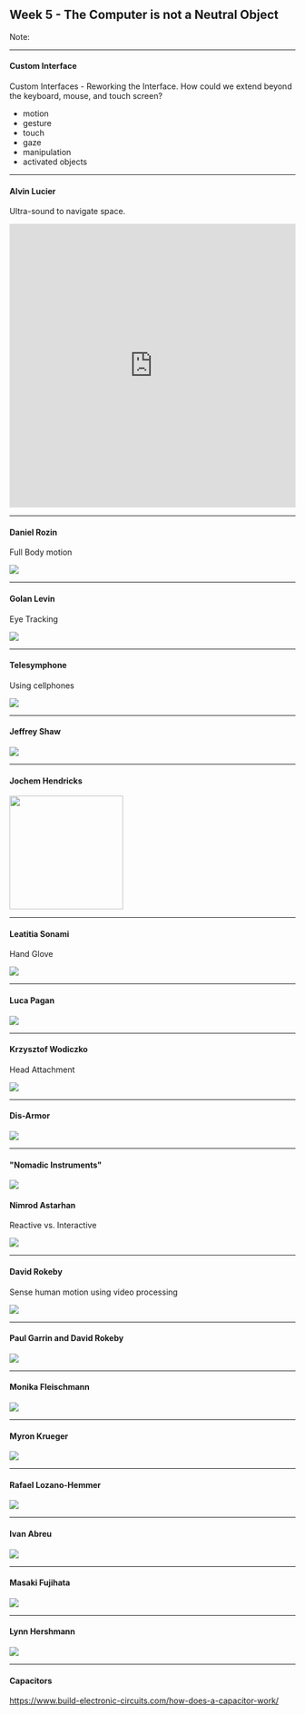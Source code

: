 ## Week 5 - The Computer is not a Neutral Object
<!-- .slide: class=".uk-width-1-1 uk-height-large" -->  

Note:

---

#### Custom Interface

Custom Interfaces - Reworking the Interface. How could we extend beyond the keyboard, mouse, and touch screen?

- motion
- gesture
- touch
- gaze
- manipulation
- activated objects


---

#### Alvin Lucier

Ultra-sound to navigate space.

<embed type="text/html" src="http://www.alvin-lucier-film.com/vespers.html" width="100%" height="500px" />

---

#### Daniel Rozin

Full Body motion

<a href="https://www.smoothware.com/danny/" target="_blank"><img src="https://d7hftxdivxxvm.cloudfront.net?height=588&quality=85&resize_to=fit&src=https%3A%2F%2Fd32dm0rphc51dk.cloudfront.net%2FwcJdo2AAF_IAmioO0SKAkw%2Fnormalized.jpg&width=800"></img></a>

---

#### Golan Levin

Eye Tracking

<a href="https://www.flong.com/archive/projects/eyecode/index.html"><img src="https://www.flong.com/archive/storage/images/projects/eyecode.jpg"></img></a>

---

#### Telesymphone

Using cellphones

<a href="https://www.flong.com/archive/projects/telesymphony/index.html"><img src="https://www.flong.com/archive/storage/images/projects/telesymphony.jpg"></img></a>

---

#### Jeffrey Shaw

<a href="https://www.flong.com/archive/storage/images/projects/telesymphony.jpg"><img src="https://www.jeffreyshawcompendium.com/wp-content/uploads/2015/03/js44w1994GoldeCal1_o030_f.jpg"></img></a>

---

#### Jochem Hendricks

<a href="https://jochem-hendricks.de/eye-drawings/"><img width="200px" src="https://jochem-hendricks.de/wp-content/uploads/2020/05/EYE-DRAWING-01.jpg"></img></a>


---

#### Leatitia Sonami

Hand Glove

<a href="https://sonami.net/"><img src="https://data.wavefarm.org/20200524072307/Sonami_Laetitia_LadysGLove.jpg"></img></a>

---

#### Luca Pagan

<a href="https://www.lucapagan.info/proj/retraining_bodies.html"><img src="https://www.lucapagan.info/assets/img/retraining_bodies/reb1.jpg"></img></a>

---

#### Krzysztof Wodiczko

Head Attachment

<a href="https://www.krzysztofwodiczko.com/public-projections#/new-gallery-79/"><img src="https://images.squarespace-cdn.com/content/v1/5851bd7fcd0f68eedd36b191/1483908357550-RZ9ANJRG8X6OUP6DNVCJ/16ce51_d059e545976542be8c1f68e9ebad433d.jpg?format=1500w"></img></a>

---

#### Dis-Armor

<a href="https://www.gsd.harvard.edu/exhibitions/krzysztof-wodiczko-dis-armor/"><img src="https://images.squarespace-cdn.com/content/v1/5851bd7fcd0f68eedd36b191/1483555323948-081YT37RQAMRNLYVQMDN/16ce51_e6418a4d189148d4804803ffe2632de7.jpg?format=2500w"></img></a>

---

#### "Nomadic Instruments"

<a href="https://www.smithsonianmag.com/smithsonian-institution/how-exquisitely-designed-cart-homeless-people-inspired-wave-artists-activism-180968519/"><img src="https://artsfuse.org/wp-content/uploads/2022/01/07_pojazd_bezdomnych_1988-1989_5_aleja_nowy_jork_1988.jpg"></img></a>

#### Nimrod Astarhan

Reactive vs. Interactive

<a href="https://nimrodastarhan.com/total-reflection"><img src="https://images.squarespace-cdn.com/content/v1/57d4b861d482e9b1b35dfae9/1584956389214-0DVM18D5OG973P1NVJZS/IMG_727.jpg?format=2500w"></img></a>

---

#### David Rokeby

Sense human motion using video processing

<a href="http://www.davidrokeby.com/vns.html"><img src="http://www.davidrokeby.com/venicecameraweb.jpg"></img></a>

---

#### Paul Garrin and David Rokeby

<a href="http://www.davidrokeby.com/border_patrol.html"><img src="http://www.davidrokeby.com/borderpatrol_web.jpeg"></img></a>

---

#### Monika Fleischmann

<a href="https://digitalartarchive.siggraph.org/artwork/monika-fleischmann-wolfgang-strauss-christian-a-bohn-liquid-views-rigid-waves/"><img src="https://digitalartarchive.siggraph.org/wp-content/uploads/2017/07/1993-7_FleischmannStraussBohn_LiquidViews-RigidWaves.jpg"></img></a>

---

#### Myron Krueger

<a href="https://aboutmyronkrueger.weebly.com/videoplace.html"><img src="https://aboutmyronkrueger.weebly.com/uploads/6/0/1/0/60100283/433291802.GIF"></img></a>

---

#### Rafael Lozano-Hemmer

<a href="https://www.lozano-hemmer.com/repositioning_fear.php"><img src="https://www.lozano-hemmer.com/image_sets/repositioning_fear/graz_1997/repositioning_fear_graz_03.jpg"></img></a>

---

#### Ivan Abreu

<a href="https://ivanabreu.net/multiple-vortex-tornado-2013/"><img src="https://ivanabreu.net/images/interactive-sound-installation-multiple-vortex-tornado-02-ivan-abreu-artist.jpg"></img></a>

---

#### Masaki Fujihata

<a href="https://zkm.de/en/artwork/beyond-pages"><img src="https://zkm.de/system/files/styles/img_node_media_detail_zoom/private/field_media_image/2023/03/02/120523/MM_00033_fujihata_beyond-pages_005.jpg"></img></a>

---

#### Lynn Hershmann

<a href="https://www.fact.co.uk/artwork/americas-finest-1993-1994"><img src="https://cdn.fact.co.uk/uploads/images/Exhibitions/2007/RE-Video-Positive/_extraLargeCrop/315821/DSC_0032.jpg"></img></a>

---

#### Capacitors


https://www.build-electronic-circuits.com/how-does-a-capacitor-work/


